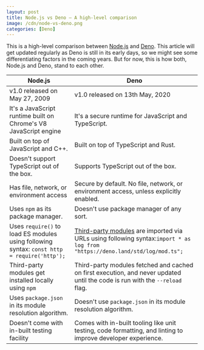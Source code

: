 ```yaml
---
layout: post
title: Node.js vs Deno — A high-level comparison
image: /cdn/node-vs-deno.png
categories: [Deno]
---
```


This is a high-level comparison between [Node.js](https://nodejs.org/) and [Deno](https://deno.land/). This article will get updated regularly as Deno is still in its early days, so we might see some differentiating factors in the coming years. But for now, this is how both, Node.js and Deno, stand to each other.

|  Node.js | Deno  |
|---|---|
| v1.0 released on May 27, 2009 | v1.0 released on 13th May, 2020 |
| It's a JavaScript runtime built on Chrome's V8 JavaScript engine  |  It's a secure runtime for JavaScript and TypeScript. |
| Built on top of JavaScript and C++.  | Built on top of TypeScript and Rust.  | 
| Doesn't support TypeScript out of the box.  | Supports TypeScript out of the box.  | 
| Has file, network, or environment access  | Secure by default. No file, network, or environment access, unless explicitly enabled.  | 
| Uses `npm` as its package manager.  | Doesn't use package manager of any sort.  | 
| Uses `require()` to load ES modules using following syntax: `const http = require('http');`  | [Third-party modules](https://deno.land/x) are imported via URLs using following syntax:`import * as log from "https://deno.land/std/log/mod.ts";`  | 
| Third-party modules get installed locally using `npm` | Third-party modules fetched and cached on first execution, and never updated until the code is run with the `--reload` flag.  |
| Uses `package.json` in its module resolution algorithm.  | Doesn't use `package.json` in its module resolution algorithm.  | 
| Doesn't come with in-built testing facility | Comes with in-built tooling like unit testing, code formatting, and linting to improve developer experience. |